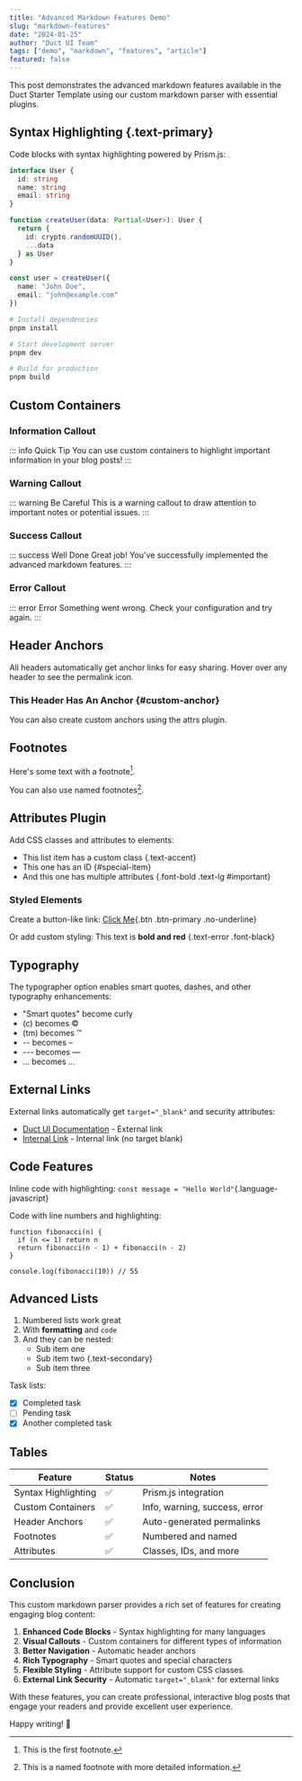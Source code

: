 ```yaml
---
title: "Advanced Markdown Features Demo"
slug: "markdown-features"
date: "2024-01-25"
author: "Duct UI Team"
tags: ["demo", "markdown", "features", "article"]
featured: false
---
```


This post demonstrates the advanced markdown features available in the Duct Starter Template using our custom markdown parser with essential plugins.

<!--more-->

## Syntax Highlighting {.text-primary}

Code blocks with syntax highlighting powered by Prism.js:

```typescript
interface User {
  id: string
  name: string
  email: string
}

function createUser(data: Partial<User>): User {
  return {
    id: crypto.randomUUID(),
    ...data
  } as User
}

const user = createUser({ 
  name: "John Doe", 
  email: "john@example.com" 
})
```

```bash
# Install dependencies
pnpm install

# Start development server
pnpm dev

# Build for production
pnpm build
```

## Custom Containers

### Information Callout

::: info Quick Tip
You can use custom containers to highlight important information in your blog posts!
:::

### Warning Callout

::: warning Be Careful
This is a warning callout to draw attention to important notes or potential issues.
:::

### Success Callout

::: success Well Done
Great job! You've successfully implemented the advanced markdown features.
:::

### Error Callout

::: error Error
Something went wrong. Check your configuration and try again.
:::

## Header Anchors

All headers automatically get anchor links for easy sharing. Hover over any header to see the permalink icon.

### This Header Has An Anchor {#custom-anchor}

You can also create custom anchors using the attrs plugin.

## Footnotes

Here's some text with a footnote[^1].

You can also use named footnotes[^note].

[^1]: This is the first footnote.
[^note]: This is a named footnote with more detailed information.

## Attributes Plugin

Add CSS classes and attributes to elements:

- This list item has a custom class {.text-accent}
- This one has an ID {#special-item}
- And this one has multiple attributes {.font-bold .text-lg #important}

### Styled Elements

Create a button-like link: [Click Me](https://duct-ui.org){.btn .btn-primary .no-underline}

Or add custom styling: This text is **bold and red** {.text-error .font-black}

## Typography

The typographer option enables smart quotes, dashes, and other typography enhancements:

- "Smart quotes" become curly
- (c) becomes ©
- (tm) becomes ™
- -- becomes –
- --- becomes —
- ... becomes …

## External Links

External links automatically get `target="_blank"` and security attributes:

- [Duct UI Documentation](https://duct-ui.org/docs) - External link
- [Internal Link](/about) - Internal link (no target blank)

## Code Features

Inline code with highlighting: `const message = "Hello World"`{.language-javascript}

Code with line numbers and highlighting:

```javascript{1,3-5}
function fibonacci(n) {
  if (n <= 1) return n
  return fibonacci(n - 1) + fibonacci(n - 2)
}

console.log(fibonacci(10)) // 55
```

## Advanced Lists

1. Numbered lists work great
2. With **formatting** and `code`
3. And they can be nested:
   - Sub item one
   - Sub item two {.text-secondary}
   - Sub item three

Task lists:
- [x] Completed task
- [ ] Pending task  
- [x] Another completed task

## Tables

| Feature | Status | Notes |
|---------|--------|-------|
| Syntax Highlighting | ✅ | Prism.js integration |
| Custom Containers | ✅ | Info, warning, success, error |
| Header Anchors | ✅ | Auto-generated permalinks |
| Footnotes | ✅ | Numbered and named |
| Attributes | ✅ | Classes, IDs, and more |

## Conclusion

This custom markdown parser provides a rich set of features for creating engaging blog content:

1. **Enhanced Code Blocks** - Syntax highlighting for many languages
2. **Visual Callouts** - Custom containers for different types of information  
3. **Better Navigation** - Automatic header anchors
4. **Rich Typography** - Smart quotes and special characters
5. **Flexible Styling** - Attribute support for custom CSS classes
6. **External Link Security** - Automatic `target="_blank"` for external links

With these features, you can create professional, interactive blog posts that engage your readers and provide excellent user experience.

Happy writing! 🚀